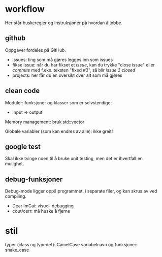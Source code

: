 # workflow
Her står huskeregler og instruksjoner på hvordan å jobbe.

## github
Oppgaver fordeles på GitHub.
* issues: ting som må gjøres legges inn som issues
* fikse issue: når du har fikset et *issue*, kan du trykke "close issue" eller *commite* med f.eks. teksten "fixed #3", så blir *issue 3* *closed*
* projects: her får du en oversikt over alt som må gjøres

## clean code
Moduler: funksjoner og klasser som er selvstendige:
* input -> output

Memory management: bruk std::vector

Globale variabler (som kan endres av alle): ikke greit!  

## google test
Skal ikke tvinge noen til å bruke unit testing, men det er ihvertfall en mulighet.

## debug-funksjoner
Debug-mode ligger oppå programmet, i separate filer, og kan skrus av ved compiling. 
* Dear ImGui: visuell debugging
* cout/cerr: må huske å fjerne

# stil
typer (class og typedef): CamelCase
variabelnavn og funksjoner: snake_case

